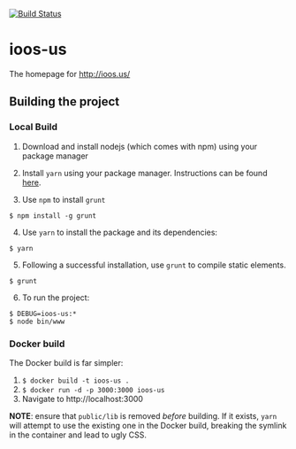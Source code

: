 [![Build Status](https://travis-ci.com/ioos/ioos-us.svg?branch=master)](https://travis-ci.com/ioos/ioos-us)

# ioos-us
The homepage for http://ioos.us/

## Building the project

### Local Build

1. Download and install nodejs (which comes with npm) using your package manager
2. Install `yarn` using your package manager. Instructions can be found [here](https://legacy.yarnpkg.com/en/docs/install/).

3. Use `npm` to install `grunt`

```
$ npm install -g grunt
```

4. Use `yarn` to install the package and its dependencies:

```
$ yarn
```

5. Following a successful installation, use `grunt` to compile static elements.

```
$ grunt
```

6. To run the project:

```
$ DEBUG=ioos-us:*
$ node bin/www
```

### Docker build

The Docker build is far simpler:


1. `$ docker build -t ioos-us .`
2. `$ docker run -d -p 3000:3000 ioos-us`
3. Navigate to http://localhost:3000


__NOTE__: ensure that `public/lib` is removed *before* building. If it exists,
`yarn` will attempt to use the existing one in the Docker build, breaking the symlink
in the container and lead to ugly CSS.

